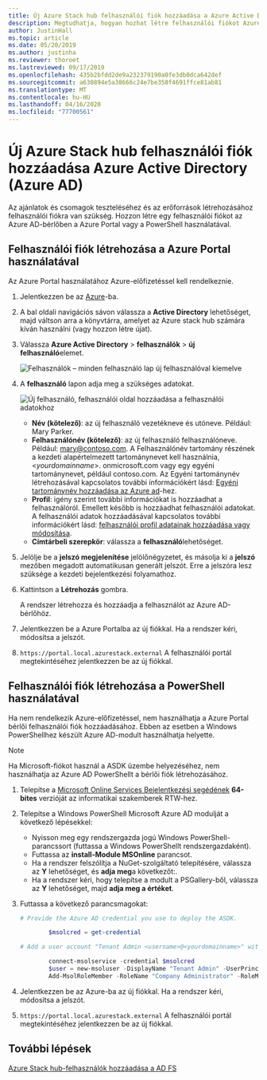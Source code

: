 ```yaml
---
title: Új Azure Stack hub felhasználói fiók hozzáadása a Azure Active Directory
description: Megtudhatja, hogyan hozhat létre felhasználói fiókot Azure Active Directoryban, így a felhasználói portálon is megismerheti.
author: JustinHall
ms.topic: article
ms.date: 05/20/2019
ms.author: justinha
ms.reviewer: thoroet
ms.lastreviewed: 09/17/2019
ms.openlocfilehash: 435b2bfdd2de9a232379190a0fe3db0dca642def
ms.sourcegitcommit: a630894e5a38666c24e7be350f4691ffce81ab81
ms.translationtype: MT
ms.contentlocale: hu-HU
ms.lasthandoff: 04/16/2020
ms.locfileid: "77700561"
---
```

# <a name="add-a-new-azure-stack-hub-user-account-in-azure-active-directory-azure-ad"></a>Új Azure Stack hub felhasználói fiók hozzáadása Azure Active Directory (Azure AD)

Az ajánlatok és csomagok teszteléséhez és az erőforrások létrehozásához felhasználói fiókra van szükség. Hozzon létre egy felhasználói fiókot az Azure AD-bérlőben a Azure Portal vagy a PowerShell használatával.

## <a name="create-user-account-using-the-azure-portal"></a>Felhasználói fiók létrehozása a Azure Portal használatával

Az Azure Portal használatához Azure-előfizetéssel kell rendelkeznie.

1. Jelentkezzen be az [Azure](https://portal.azure.com)-ba.
2. A bal oldali navigációs sávon válassza a **Active Directory** lehetőséget, majd váltson arra a könyvtárra, amelyet az Azure stack hub számára kíván használni (vagy hozzon létre újat).
3. Válassza **Azure Active Directory** > **felhasználók** > **új felhasználó**elemet.

    ![Felhasználók – minden felhasználó lap új felhasználóval kiemelve](media/azure-stack-add-new-user-aad/new-user-all-users.png)

4. A **felhasználó** lapon adja meg a szükséges adatokat.

    ![Új felhasználó, felhasználói oldal hozzáadása a felhasználói adatokhoz](media/azure-stack-add-new-user-aad/new-user-user.png)

   - **Név (kötelező)**: az új felhasználó vezetékneve és utóneve. Például: Mary Parker.
   - **Felhasználónév (kötelező)**: az új felhasználó felhasználóneve. Például: mary@contoso.com.
       A Felhasználónév tartomány részének a kezdeti alapértelmezett tartománynevet kell használnia, <_yourdomainname_>. onmicrosoft.com vagy egy egyéni tartománynevet, például contoso.com. Az Egyéni tartománynév létrehozásával kapcsolatos további információkért lásd: [Egyéni tartománynév hozzáadása az Azure ad](/azure/active-directory/fundamentals/add-custom-domain)-hez.
   - **Profil**: igény szerint további információkat is hozzáadhat a felhasználóról. Emellett később is hozzáadhat felhasználói adatokat. A felhasználói adatok hozzáadásával kapcsolatos további információkért lásd: [felhasználói profil adatainak hozzáadása vagy módosítása](/azure/active-directory/fundamentals/active-directory-users-profile-azure-portal).
   - **Címtárbeli szerepkör**: válassza a **felhasználó**lehetőséget.

5. Jelölje be a **jelszó megjelenítése** jelölőnégyzetet, és másolja ki a **jelszó** mezőben megadott automatikusan generált jelszót. Erre a jelszóra lesz szüksége a kezdeti bejelentkezési folyamathoz.

6. Kattintson a **Létrehozás** gombra.

    A rendszer létrehozza és hozzáadja a felhasználót az Azure AD-bérlőhöz.

7. Jelentkezzen be a Azure Portalba az új fiókkal. Ha a rendszer kéri, módosítsa a jelszót.
8. `https://portal.local.azurestack.external` A felhasználói portál megtekintéséhez jelentkezzen be az új fiókkal.

## <a name="create-a-user-account-using-powershell"></a>Felhasználói fiók létrehozása a PowerShell használatával

Ha nem rendelkezik Azure-előfizetéssel, nem használhatja a Azure Portal bérlői felhasználói fiók hozzáadásához. Ebben az esetben a Windows PowerShellhez készült Azure AD-modult használhatja helyette.

> [!NOTE]
> Ha Microsoft-fiókot használ a ASDK üzembe helyezéséhez, nem használhatja az Azure AD PowerShellt a bérlői fiók létrehozásához.

1. Telepítse a [Microsoft Online Services Bejelentkezési segédének](https://go.microsoft.com/fwlink/p/?LinkId=286152) **64-bites** verzióját az informatikai szakemberek RTW-hez.

2. Telepítse a Windows PowerShell Microsoft Azure AD modulját a következő lépésekkel:

    - Nyisson meg egy rendszergazda jogú Windows PowerShell-parancssort (futtassa a Windows PowerShellt rendszergazdaként).
    - Futtassa az **install-Module MSOnline** parancsot.
    - Ha a rendszer felszólítja a NuGet-szolgáltató telepítésére, válassza az **Y** lehetőséget, és **adja meg**a következőt:.
    - Ha a rendszer kéri, hogy telepítse a modult a PSGallery-ből, válassza az **Y** lehetőséget, majd **adja meg a értéket**.

3. Futtassa a következő parancsmagokat:

    ```powershell
    # Provide the Azure AD credential you use to deploy the ASDK.

            $msolcred = get-credential

    # Add a user account "Tenant Admin <username>@<yourdomainname>" with the initial password "<password>".

            connect-msolservice -credential $msolcred
            $user = new-msoluser -DisplayName "Tenant Admin" -UserPrincipalName <username>@<yourdomainname> -Password <password>
            Add-MsolRoleMember -RoleName "Company Administrator" -RoleMemberType User -RoleMemberObjectId $user.ObjectId

    ```

1. Jelentkezzen be az Azure-ba az új fiókkal. Ha a rendszer kéri, módosítsa a jelszót.
2. `https://portal.local.azurestack.external` A felhasználói portál megtekintéséhez jelentkezzen be az új fiókkal.

## <a name="next-steps"></a>További lépések

[Azure Stack hub-felhasználók hozzáadása a AD FS](azure-stack-add-users-adfs.md)
